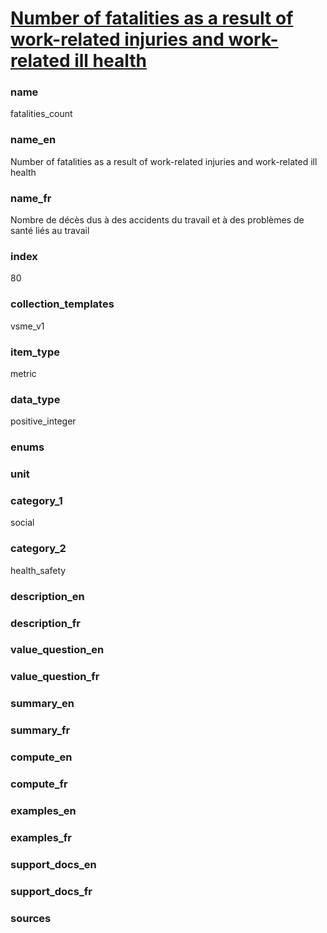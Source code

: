 
# [Number of fatalities as a result of work-related injuries and work-related ill health](#fatalities_count)

### name

fatalities_count

### name_en

Number of fatalities as a result of work-related injuries and work-related ill health

### name_fr

Nombre de décès dus à des accidents du travail et à des problèmes de santé liés au travail

### index

80

### collection_templates

vsme_v1

### item_type

metric

### data_type

positive_integer

### enums



### unit



### category_1

social

### category_2

health_safety

### description_en



### description_fr



### value_question_en



### value_question_fr



### summary_en



### summary_fr



### compute_en



### compute_fr



### examples_en



### examples_fr



### support_docs_en



### support_docs_fr



### sources
